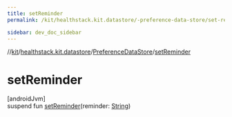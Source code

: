 ```yaml
---
title: setReminder
permalink: /kit/healthstack.kit.datastore/-preference-data-store/set-reminder.html

sidebar: dev_doc_sidebar
---
```

//[kit](../../../index.html)/[healthstack.kit.datastore](../index.html)/[PreferenceDataStore](index.html)/[setReminder](set-reminder.html)



# setReminder



[androidJvm]\
suspend fun [setReminder](set-reminder.html)(reminder: [String](https://kotlinlang.org/api/latest/jvm/stdlib/kotlin/-string/index.html))




